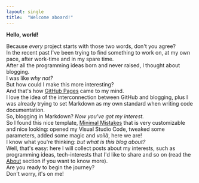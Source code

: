 ```yaml
---
layout: single
title:  "Welcome aboard!"
---
```


**Hello, world!**

Because *every* project starts with those two words, don't you agree?  
In the recent past I've been trying to find something to work on, at my own pace, after work-time and in my spare time.  
After all the programming ideas born and never raised, I thought about blogging.  
I was like *why not?*  
But how could I make this more interesting?  
And that's how [GitHub Pages](https://guides.github.com/features/pages/) came to my mind.  
I love the idea of the interconnection between GitHub and blogging, plus I was already trying to set Markdown as my own standard when writing code documentation.  
So, blogging in Markdown? *Now you've got my interest.*  
So I found this nice template, [Minimal Mistakes](https://mademistakes.com/work/minimal-mistakes-jekyll-theme/) that is very customizable and nice looking: opened my Visual Studio Code, tweaked some parameters, added some magic and *voilà*, here we are!  
I know what you're thinking: *but what is this blog about?*  
Well, that's easy: here I will collect posts about my interests, such as programming ideas, tech-interests that I'd like to share and so on (read the [About](https://aldostrof.github.io/about/) section if you want to know more).  
Are you ready to begin the journey?  
Don't worry, it's on me!  

